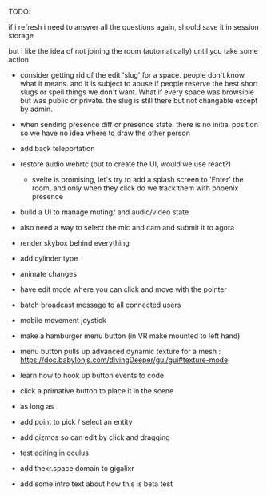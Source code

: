 TODO:


  if i refresh i need to answer all the questions again, should save it in session storage

  but i like the idea of not joining the room (automatically) until you take some action

- consider getting rid of the edit 'slug' for a space.  people don't know what it means.  and it is subject to 
  abuse if people reserve the best short slugs or spell things we don't want.  What if every space was
  browsible but was public or private.  the slug is still there but not changable except by admin.

- when sending presence diff or presence state, there is no initial position so we have no idea where to draw
  the other person

- add back teleportation
- restore audio webrtc (but to create the UI, would we use react?)
   - svelte is promising, let's try to add a splash screen to 'Enter' the room, and only when
   they click do we track them with phoenix presence

- build a UI to manage muting/ and audio/video state
- also need a way to select the mic and cam and submit it to agora
- render skybox behind everything


- add cylinder type

- animate changes
- have edit mode where you can click and move with the pointer

- batch broadcast message to all connected users
- mobile movement joystick


- make a hamburger menu button (in VR make mounted to left hand)
- menu button pulls up advanced dynamic texture for a mesh : https://doc.babylonjs.com/divingDeeper/gui/gui#texture-mode

- learn how to hook up button events to code
- click a primative button to place it in the scene
- as long as 

- add point to pick / select an entity
- add gizmos so can edit by click and dragging
- test editing in oculus
- add thexr.space domain to gigalixr
- add some intro text about how this is beta test

